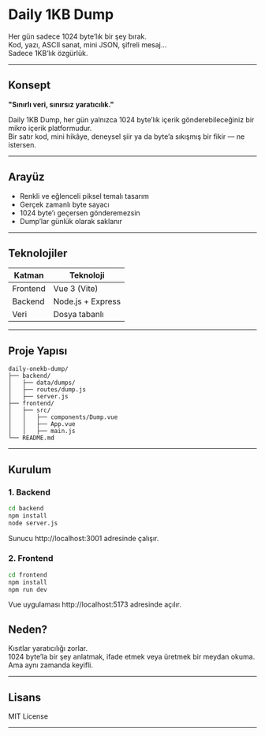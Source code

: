 # Daily 1KB Dump

Her gün sadece 1024 byte’lık bir şey bırak.  
Kod, yazı, ASCII sanat, mini JSON, şifreli mesaj…  
Sadece 1KB’lık özgürlük.

---

## Konsept

**"Sınırlı veri, sınırsız yaratıcılık."**

Daily 1KB Dump, her gün yalnızca 1024 byte’lık içerik gönderebileceğiniz bir mikro içerik platformudur.  
Bir satır kod, mini hikâye, deneysel şiir ya da byte’a sıkışmış bir fikir — ne istersen.

---

## Arayüz

- Renkli ve eğlenceli piksel temalı tasarım  
- Gerçek zamanlı byte sayacı  
- 1024 byte’ı geçersen gönderemezsin  
- Dump’lar günlük olarak saklanır  

---

## Teknolojiler

| Katman   | Teknoloji        |
|----------|------------------|
| Frontend | Vue 3 (Vite)     |
| Backend  | Node.js + Express|
| Veri     | Dosya tabanlı    |

---

## Proje Yapısı

```
daily-onekb-dump/
├── backend/
│   ├── data/dumps/
│   ├── routes/dump.js
│   ├── server.js
├── frontend/
│   ├── src/
│   │   ├── components/Dump.vue
│   │   ├── App.vue
│   │   ├── main.js
└── README.md
```

---

## Kurulum

### 1. Backend

```bash
cd backend
npm install
node server.js
```
Sunucu http://localhost:3001 adresinde çalışır.

### 2. Frontend

```bash
cd frontend
npm install
npm run dev
```
Vue uygulaması http://localhost:5173 adresinde açılır.

## Neden?

Kısıtlar yaratıcılığı zorlar.  
1024 byte’la bir şey anlatmak, ifade etmek veya üretmek bir meydan okuma.  
Ama aynı zamanda keyifli.

---

## Lisans

MIT License

---
